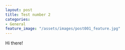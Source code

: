 ```yaml
---
layout: post
title: Test number 2
categories:
- General
feature_image: "/assets/images/post001_feature.jpg"
---
```

Hi there!
